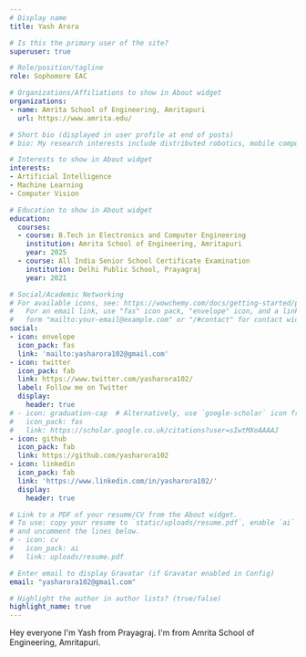 ```yaml
---
# Display name
title: Yash Arora

# Is this the primary user of the site?
superuser: true

# Role/position/tagline
role: Sophomore EAC

# Organizations/Affiliations to show in About widget
organizations:
- name: Amrita School of Engineering, Amritapuri
  url: https://www.amrita.edu/

# Short bio (displayed in user profile at end of posts)
# bio: My research interests include distributed robotics, mobile computing and programmable matter.

# Interests to show in About widget
interests:
- Artificial Intelligence
- Machine Learning
- Computer Vision

# Education to show in About widget
education:
  courses:
  - course: B.Tech in Electronics and Computer Engineering
    institution: Amrita School of Engineering, Amritapuri
    year: 2025
  - course: All India Senior School Certificate Examination
    institution: Delhi Public School, Prayagraj
    year: 2021

# Social/Academic Networking
# For available icons, see: https://wowchemy.com/docs/getting-started/page-builder/#icons
#   For an email link, use "fas" icon pack, "envelope" icon, and a link in the
#   form "mailto:your-email@example.com" or "/#contact" for contact widget.
social:
- icon: envelope
  icon_pack: fas
  link: 'mailto:yasharora102@gmail.com'
- icon: twitter
  icon_pack: fab
  link: https://www.twitter.com/yasharora102/
  label: Follow me on Twitter
  display:
    header: true
# - icon: graduation-cap  # Alternatively, use `google-scholar` icon from `ai` icon pack
#   icon_pack: fas
#   link: https://scholar.google.co.uk/citations?user=sIwtMXoAAAAJ
- icon: github
  icon_pack: fab
  link: https://github.com/yasharora102
- icon: linkedin
  icon_pack: fab
  link: 'https://www.linkedin.com/in/yasharora102/'
  display:
    header: true

# Link to a PDF of your resume/CV from the About widget.
# To use: copy your resume to `static/uploads/resume.pdf`, enable `ai` icons in `params.toml`,
# and uncomment the lines below.
# - icon: cv
#   icon_pack: ai
#   link: uploads/resume.pdf

# Enter email to display Gravatar (if Gravatar enabled in Config)
email: "yasharora102@gmail.com"

# Highlight the author in author lists? (true/false)
highlight_name: true
---
```


Hey everyone I'm Yash from Prayagraj. I'm from Amrita School of Engineering, Amritapuri.


<!-- {{< icon name="download" pack="fas" >}} Download my {{< staticref "uploads/resume.pdf" "newtab" >}}resumé{{< /staticref >}}. -->

